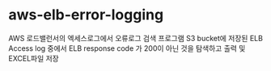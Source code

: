 # aws-elb-error-logging
AWS 로드밸런서의 엑세스로그에서 오류로그 검색 프로그램
S3 bucket에 저장된 ELB Access log 중에서 ELB response code 가 200이 아닌 것을 탐색하고 출력 및 EXCEL파일 저장

